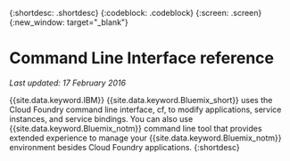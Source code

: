 {:shortdesc: .shortdesc}
{:codeblock: .codeblock}
{:screen: .screen}
{:new_window: target="_blank"}

# Command Line Interface reference


*Last updated: 17 February 2016*

{{site.data.keyword.IBM}} {{site.data.keyword.Bluemix_short}} uses the Cloud Foundry command line interface, cf, to modify applications, service instances, and service bindings. You can also use {{site.data.keyword.Bluemix_notm}} command line tool that provides extended experience to manage your {{site.data.keyword.Bluemix_notm}} environment besides Cloud Foundry applications.
{:shortdesc}
